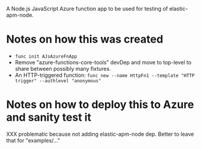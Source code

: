 A Node.js JavaScript Azure function app to be used for testing of
elastic-apm-node.

# Notes on how this was created

- `func init AJsAzureFnApp`
- Remove "azure-functions-core-tools" devDep and move to top-level to share
  between possibly many fixtures.
- An HTTP-triggered function: `func new --name HttpFn1 --template "HTTP trigger" --authlevel "anonymous"`


# Notes on how to deploy this to Azure and sanity test it

XXX problematic because not adding elastic-apm-node dep. Better to leave
    that for "examples/..."

